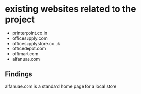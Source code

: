 # **existing websites related to the project**

- printerpoint.co.in
- officesupply.com
- officesupplystore.co.uk
- officedepot.com
- offimart.com
- alfanuae.com

## Findings

alfanuae.com is a standard home page for a local store  

